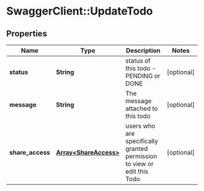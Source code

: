 # SwaggerClient::UpdateTodo

## Properties
Name | Type | Description | Notes
------------ | ------------- | ------------- | -------------
**status** | **String** | status of this todo - PENDING or DONE | [optional] 
**message** | **String** | The message attached to this todo | [optional] 
**share_access** | [**Array&lt;ShareAccess&gt;**](ShareAccess.md) | users who are specifically granted permission to view or edit this Todo | [optional] 


